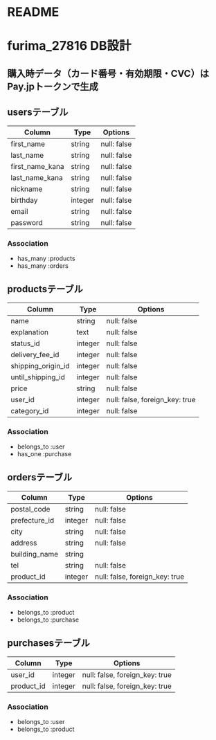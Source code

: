 # README

# furima_27816 DB設計
## 購入時データ（カード番号・有効期限・CVC）はPay.jpトークンで生成

## usersテーブル
|Column|Type|Options|
|------|----|-------|
|first_name|string|null: false|
|last_name|string|null: false|
|first_name_kana|string|null: false|
|last_name_kana|string|null: false|
|nickname|string|null: false|
|birthday|integer|null: false|
|email|string|null: false|
|password|string|null: false
### Association
- has_many :products
- has_many :orders

## productsテーブル
|Column|Type|Options|
|------|----|-------|
|name|string|null: false|
|explanation|text|null: false|
|status_id|integer|null: false|
|delivery_fee_id|integer|null: false|
|shipping_origin_id|integer|null: false|
|until_shipping_id|integer|null: false|
|price|string|null: false|
|user_id|integer|null: false, foreign_key: true|
|category_id|integer|null: false|
### Association
- belongs_to :user
- has_one :purchase

## ordersテーブル
|Column|Type|Options|
|------|----|-------|
|postal_code|string|null: false|
|prefecture_id|integer|null: false|
|city|string|null: false|
|address|string|null: false|
|building_name|string||
|tel|string|null: false|
|product_id|integer|null: false, foreign_key: true|
### Association
- belongs_to :product
- belongs_to :purchase

## purchasesテーブル
|Column|Type|Options|
|------|----|-------|
|user_id|integer|null: false, foreign_key: true|
|product_id|integer|null: false, foreign_key: true|
### Association
- belongs_to :user
- belongs_to :product
